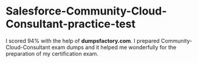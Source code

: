 # Salesforce-Community-Cloud-Consultant-practice-test
I scored 94% with the help of **dumpsfactory.com**. I prepared Community-Cloud-Consultant exam dumps and it helped me wonderfully for the preparation of my certification exam.
